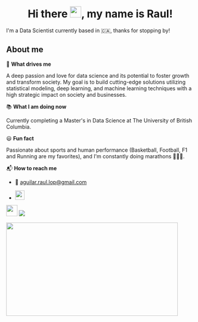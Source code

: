 <h1 align="center"> Hi there <img src="https://media.giphy.com/media/hvRJCLFzcasrR4ia7z/giphy.gif" width="30">, my name is Raul!</h1>

I'm a Data Scientist currently based in 🇨🇦, thanks for stopping by!
<h2>About me</h2>

🔭 **What drives me** 

A deep passion and love for data science and its potential to foster growth and transform society. My goal is to build cutting-edge solutions utilizing statistical modeling, deep learning, and machine learning techniques with a high strategic impact on society and businesses.

📚 **What I am doing now** 

Currently completing a Master's in Data Science at The University of British Columbia.

😃 **Fun fact** 

Passionate about sports and human performance (Basketball, Football, F1 and Running are my favorites), and I'm constantly doing marathons 🏃🏻‍♂️.

📬 **How to reach me** 

- 📩 aguilar.raul.lop@gmail.com
- <p><a href="https://www.linkedin.com/in/aguilar-raul/" target="_blank"><img src="https://img.shields.io/badge/-LinkedIn-0e76a8?style=for-the-badge&amp;logo=Linkedin&amp;logoColor=white" style="height:25px" /></a> 

<img src=https://media.giphy.com/media/UVG0BN8TOMKkPOJS6e/giphy.gif width="30">


  
<img src="https://github-readme-stats.vercel.app/api?username=AguilarRaul&show_icons=true"/>
  
  
<img src="https://github-readme-stats.vercel.app/api/top-langs?username=AguilarRaul&amp;show_icons=true&amp;layout=compact" style="height:250px; width:460px" /></p>
